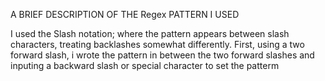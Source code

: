 A BRIEF DESCRIPTION OF THE Regex PATTERN I USED

I used the Slash notation; where the pattern appears between slash characters, treating backlashes somewhat differently. First, using a two forward slash,
i wrote the pattern in between the two forward slashes and inputing a backward slash  or special character to set the patterm 
